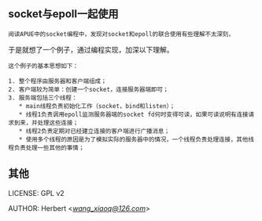 ## socket与epoll一起使用

    阅读APUE中的socket编程中，发现对socket和epoll的联合使用有些理解不太深刻，
于是就想了一个例子，通过编程实现，加深以下理解。

    这个例子的基本思想如下：

    1. 整个程序由服务器和客户端组成；
    2. 客户端较为简单：创建一个socket，连接服务器端即可；
    3. 服务端包括三个线程：
       * main线程负责初始化工作（socket，bind和listen）；
       * 线程1负责调用epoll监测服务器端的socket fd何时变得可读，如果可读说明有连接请求到来，并处理这些连接；
       * 线程2负责定期对已经建立连接的客户端进行广播消息；
       * 使用多个线程的原因是为了模拟实际的服务器中的情况，一个线程负责处理连接，其他线程负责处理一些其他的事情；

## 其他

LICENSE: GPL v2

AUTHOR: Herbert <*wang_xiaoq@126.com*>
